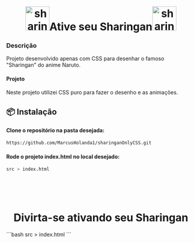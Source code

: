 
<h1 align="center"><a href="https://emoji.gg/emoji/sharingan"><img src="https://emoji.gg/assets/emoji/sharingan.png" width="64px" height="64px" alt="sharingan"></a>Ative seu Sharingan<a href="https://emoji.gg/emoji/sharingan"><img src="https://emoji.gg/assets/emoji/sharingan.png" width="64px" height="64px" alt="sharingan"></a></h1>
<a href="https://emoji.gg/emoji/sharingan"></a>
 
<h3 align="left">Descrição</h3> 
 
<p align="left">Projeto desenvolvido apenas com CSS para desenhar o famoso "Sharingan" do anime Naruto.</p>
 
 <h4 align="left">Projeto</h4>
<p>Neste projeto utilizei CSS puro para fazer o desenho e as animações.</p>
 
## 📦 Instalação

#### Clone o repositório na pasta desejada: 
```bash
https://github.com/MarcusHolanda1/sharinganOnlyCSS.git
```
#### Rode o projeto index.html no local desejado: 
```bash
src > index.html
```
<br/>
<br/>
<br/>
<h1 align="center">Divirta-se ativando seu Sharingan</h1>
```bash
src > index.html
```
